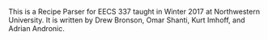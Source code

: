 This is a Recipe Parser for EECS 337 taught in Winter 2017 at Northwestern University. It is written by Drew Bronson, Omar Shanti, Kurt Imhoff, and Adrian Andronic.
